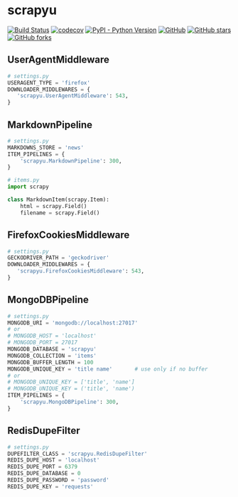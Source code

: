 # scrapyu

[![Build Status](https://www.travis-ci.org/lin-zone/scrapyu.svg?branch=master)](https://www.travis-ci.org/lin-zone/scrapyu)
[![codecov](https://codecov.io/gh/lin-zone/scrapyu/branch/master/graph/badge.svg)](https://codecov.io/gh/lin-zone/scrapyu)
[![PyPI - Python Version](https://img.shields.io/pypi/pyversions/scrapyu?logo=python&logoColor=FBE072)](https://pypi.org/project/scrapyu/)
[![GitHub](https://img.shields.io/github/license/lin-zone/scrapyu)](https://github.com/lin-zone/scrapyu/blob/master/LICENSE)
[![GitHub stars](https://img.shields.io/github/stars/lin-zone/scrapyu?logo=github)](https://github.com/lin-zone/scrapyu)
[![GitHub forks](https://img.shields.io/github/forks/lin-zone/scrapyu?logo=github)](https://github.com/lin-zone/scrapyu)

## UserAgentMiddleware

```python
# settings.py
USERAGENT_TYPE = 'firefox'
DOWNLOADER_MIDDLEWARES = {
   'scrapyu.UserAgentMiddleware': 543,
}
```

## MarkdownPipeline

```python
# settings.py
MARKDOWNS_STORE = 'news'
ITEM_PIPELINES = {
    'scrapyu.MarkdownPipeline': 300,
}
```

```python
# items.py
import scrapy

class MarkdownItem(scrapy.Item):
    html = scrapy.Field()
    filename = scrapy.Field()
```

## FirefoxCookiesMiddleware

```python
# settings.py
GECKODRIVER_PATH = 'geckodriver'
DOWNLOADER_MIDDLEWARES = {
   'scrapyu.FirefoxCookiesMiddleware': 543,
}
```

## MongoDBPipeline

```python
# settings.py
MONGODB_URI = 'mongodb://localhost:27017'
# or
# MONGODB_HOST = 'localhost'
# MONGODB_PORT = 27017
MONGODB_DATABASE = 'scrapyu'
MONGODB_COLLECTION = 'items'
MONGODB_BUFFER_LENGTH = 100
MONGODB_UNIQUE_KEY = 'title name'       # use only if no buffer
# or
# MONGODB_UNIQUE_KEY = ['title', 'name']
# MONGODB_UNIQUE_KEY = ('title', 'name')
ITEM_PIPELINES = {
    'scrapyu.MongoDBPipeline': 300,
}
```

## RedisDupeFilter

```python
# settings.py
DUPEFILTER_CLASS = 'scrapyu.RedisDupeFilter'
REDIS_DUPE_HOST = 'localhost'
REDIS_DUPE_PORT = 6379
REDIS_DUPE_DATABASE = 0
REDIS_DUPE_PASSWORD = 'password'
REDIS_DUPE_KEY = 'requests'
```

